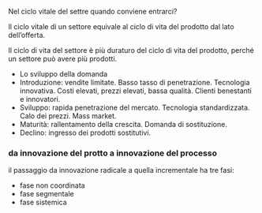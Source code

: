 Nel ciclo vitale del settre quando conviene entrarci?

Il ciclo vitale di un settore equivale al ciclo di vita del prodotto dal lato dell’offerta.

Il ciclo di vita del settore è più duraturo del ciclo di vita del prodotto, perché un settore può avere più prodotti.


- Lo sviluppo della domanda
- Introduzione: vendite limitate. Basso tasso di penetrazione. Tecnologia innovativa. Costi elevati, prezzi elevati, bassa qualità. Clienti benestanti e innovatori.
- Sviluppo: rapida penetrazione del mercato. Tecnologia standardizzata. Calo dei prezzi. Mass market.
- Maturità: rallentamento della crescita. Domanda di sostituzione.
- Declino: ingresso dei prodotti sostitutivi.

### da innovazione del protto a innovazione del processo

il passaggio da innovazione radicale a quella incrementale ha tre fasi:
- fase non coordinata
- fase segmentale
- fase sistemica